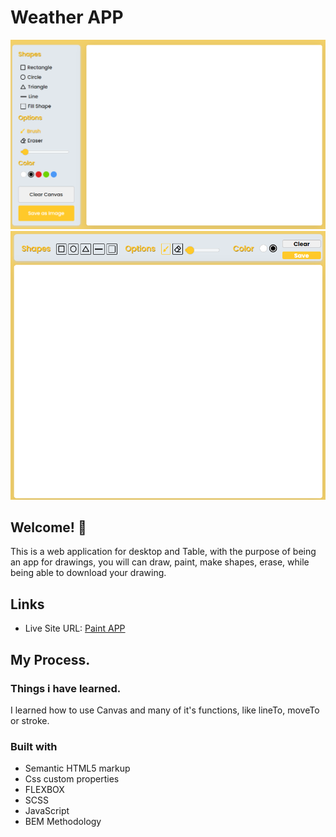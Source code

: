 # Weather APP

![Design preview for Paint APP](./icons/desktop-board.png)
![Design preview for Paint App](./icons/tablet-board.png)

## Welcome! 👋

This is a web application for desktop and Table, with the purpose of being an app for drawings, you will can draw, paint, make shapes, erase, while being able to download your drawing.

## Links
* Live Site URL: [Paint APP](https://lighthearted-faloodeh-f38589.netlify.app/)


## My Process.

### Things i have learned.
I learned how to use Canvas and many of it's functions, like lineTo, moveTo or stroke.

### Built with
* Semantic HTML5 markup
* Css custom properties
* FLEXBOX
* SCSS
* JavaScript
* BEM Methodology
